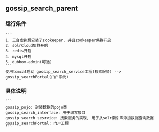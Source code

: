## gossip_search_parent

### 运行条件
	```
	1. 三台虚拟机安装了zookeeper, 并且zookeeper集群开启
	2. solrCloud集群开启
	3. redis开启
	4. mysql开启
	5. dubbox-admin(可选)
	```
	使用tomcat启动 gossip_search_service工程(搜索服务) --> gossip_searchPortal(门户系统)

### 具体说明
	```
	gossip_pojo: 封装数据的pojo类
	gossip_search_interface: 用于编写接口
	gossip_search_sesrvice: 搜索服务的实现, 用于从solr索引库添加数据查询数据
	gossip_searchPortal: 门户工程
	```